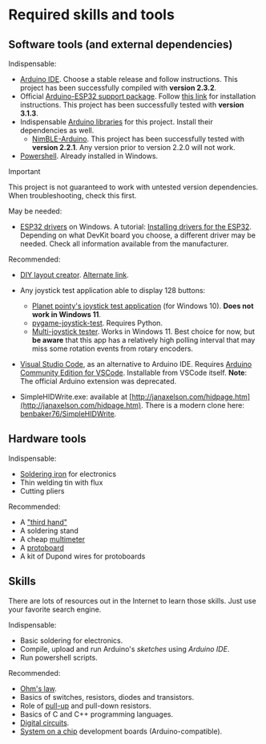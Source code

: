 # Required skills and tools

## Software tools (and external dependencies)

Indispensable:

- [Arduino IDE](https://www.arduino.cc/en/software).
  Choose a stable release and follow instructions.
  This project has been successfully compiled with **version 2.3.2**.
- Official [Arduino-ESP32 support package](https://docs.espressif.com/projects/arduino-esp32/en/latest/getting_started.html).
  Follow [this link](https://docs.espressif.com/projects/arduino-esp32/en/latest/installing.html) for installation instructions.
  This project has been successfully tested with **version 3.1.3**.
- Indispensable [Arduino libraries](https://docs.arduino.cc/software/ide-v1/tutorials/installing-libraries) for this project.
  Install their dependencies as well.
  - [NimBLE-Arduino](https://www.arduino.cc/reference/en/libraries/nimble-arduino/).
    This project has been successfully tested with **version 2.2.1**.
    Any version prior to version 2.2.0 will not work.
- [Powershell](https://docs.microsoft.com/en-us/powershell/scripting/install/installing-powershell?view=powershell-7.2).
  Already installed in Windows.

> [!IMPORTANT]
> This project is not guaranteed to work with untested version dependencies.
> When troubleshooting, check this first.

May be needed:

- [ESP32 drivers](http://esp32.net/usb-uart/) on Windows.
  A tutorial: [Installing drivers for the ESP32](https://www.bromleysat.com/installing-drivers-for-the-esp32/).
  Depending on what DevKit board you choose, a different driver may be needed.
  Check all information available from the manufacturer.

Recommended:

- [DIY layout creator](https://bancika.github.io/diy-layout-creator/).
  [Alternate link](https://github.com/bancika/diy-layout-creator/releases).
- Any joystick test application able to display 128 buttons:
  - [Planet pointy's joystick test application](http://www.planetpointy.co.uk/joystick-test-application/) (for Windows 10).
    **Does not work in Windows 11**.
  - [pygame-joystick-test](https://github.com/denilsonsa/pygame-joystick-test). Requires Python.
  - [Multi-joystick tester](https://github.com/EDDiscovery/MultiJoyStickTest/releases/tag/Release_1_2_0).
    Works in Windows 11.
    Best choice for now, but **be aware**
    that this app has a relatively high polling interval
    that may miss some rotation events from rotary encoders.

- [Visual Studio Code](https://code.visualstudio.com/), as an alternative to Arduino IDE.
  Requires [Arduino Community Edition for VSCode](https://marketplace.visualstudio.com/items?itemName=vscode-arduino.vscode-arduino-community).
  Installable from VSCode itself.
  **Note**: The official Arduino extension was deprecated.
- SimpleHIDWrite.exe: available at [http://janaxelson.com/hidpage.htm](http://janaxelson.com/hidpage.htm).
  There is a modern clone here: [benbaker76/SimpleHIDWrite](https://github.com/benbaker76/SimpleHIDWrite/tree/master/BIN).

## Hardware tools

Indispensable:

- [Soldering iron](https://en.wikipedia.org/wiki/Soldering_iron) for electronics
- Thin welding tin with flux
- Cutting pliers

Recommended:

- A ["third hand"](https://en.wikipedia.org/wiki/Helping_hand_(tool))
- A soldering stand
- A cheap [multimeter](https://en.wikipedia.org/wiki/Multimeter)
- A [protoboard](https://en.wikipedia.org/wiki/Breadboard)
- A kit of Dupond wires for protoboards

## Skills

There are lots of resources out in the Internet to learn those skills. Just use your favorite search engine.

Indispensable:

- Basic soldering for electronics.
- Compile, upload and run Arduino's *sketches* using *Arduino IDE*.
- Run powershell scripts.

Recommended:

- [Ohm's law](https://en.wikipedia.org/wiki/Ohm%27s_law).
- Basics of switches, resistors, diodes and transistors.
- Role of [pull-up](https://en.wikipedia.org/wiki/Pull-up_resistor) and pull-down resistors.
- Basics of C and C++ programming languages.
- [Digital circuits](https://en.wikipedia.org/wiki/Digital_electronics).
- [System on a chip](https://en.wikipedia.org/wiki/System_on_a_chip) development boards (Arduino-compatible).
